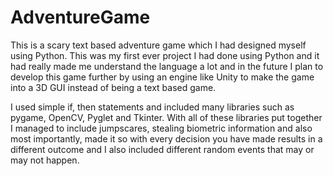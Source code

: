 # AdventureGame
This is a scary text based adventure game which I had designed myself using Python. This was my first ever project I had done using Python and it had really made me understand the language a lot and in the future I plan to develop this game further by using an engine like Unity to make the game into a 3D GUI instead of being a text based game.

I used simple if, then statements and included many libraries such as pygame, OpenCV, Pyglet and Tkinter. With all of these libraries put together I managed to include jumpscares, stealing biometric information and also most importantly, made it so with every decision you have made results in a different outcome and I also included different random events that may or may not happen.





   
